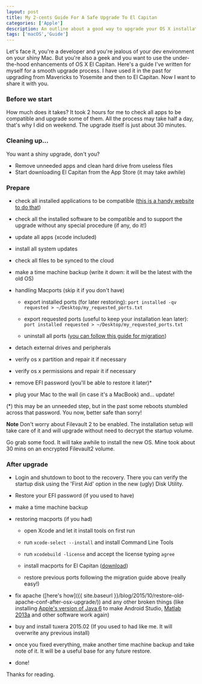 ```yaml
---
layout: post
title: My 2-cents Guide For A Safe Upgrade To El Capitan
categories: ['Apple']
description: An outline about a good way to upgrade your OS X installation to El Capitan safely
tags: ['macOS','Guide']
---
```


Let's face it, you're a developer and you're jealous of your dev environment on your shiny Mac. But you're also a geek and you want to use the under-the-hood enhancements of OS X El Capitan.
Here's a guide I've written for myself for a smooth upgrade process. I have used it in the past for upgrading from Mavericks to Yosemite and then to El Capitan. Now I want to share it with you.

### Before we start

How much does it takes? It took 2 hours for me to check all apps to be compatible and upgrade some of them. All the process may take half a day, that's why I did on weekend. The upgrade itself is just about 30 minutes.

### Cleaning up...

You want a shiny upgrade, don't you?

- Remove unneeded apps and clean hard drive from useless files
- Start downloading El Capitan from the App Store (it may take awhile)

### Prepare

- check all installed applications to be compatible ([this is a handy website to do that](http://roaringapps.com/apps:table))

- check all the installed software to be compatible and to support the upgrade without any special procedure (if any, do it!)

- update all apps (xcode included)

- install all system updates

- check all files to be synced to the cloud

- make a time machine backup (write it down: it will be the latest with the old OS)

- handling Macports (skip it if you don't have)

    - export installed ports (for later restoring): ``` port installed -qv requested > ~/Desktop/my_requested_ports.txt ```

    - export requested ports (useful to keep your installation lean later): ``` port installed requested > ~/Desktop/my_requested_ports.txt ```

    - uninstall all ports ([you can follow this guide for migration](https://trac.macports.org/wiki/Migration))

- detach external drives and peripherals

- verify os x partition and repair it if necessary

- verify os x permissions and repair it if necessary

- remove EFI password (you'll be able to restore it later)*

- plug your Mac to the wall (in case it's a MacBook) and... update!

(*) this may be an unneeded step, but in the past some reboots stumbled across that password. You now, better safe than sorry!

**Note** Don't worry about Filevault 2 to be enabled. The installation setup will take care of it and will upgrade without need to decrypt the startup volume.

Go grab some food. It will take awhile to install the new OS. Mine took about 30 mins on an encrypted Filevault2 volume.

### After upgrade

- Login and shutdown to boot to the recovery. There you can verify the startup disk using the 'First Aid' option in the new (ugly) Disk Utility.

- Restore your EFI password (if you used to have)

- make a time machine backup

- restoring macports (if you had)

    - open Xcode and let it install tools on first run

    - run ``` xcode-select --install ``` and install Command Line Tools

    - run ``` xcodebuild -license ``` and accept the license typing ```agree```

    - install macports for El Capitan ([download](https://www.macports.org/install.php))

    - restore previous ports following the migration guide above (really easy!)

- fix apache ([here's how]({{ site.baseurl }}/blog/2015/10/restore-old-apache-conf-after-osx-upgrade/)) and any other broken things (like installing [Apple's version of Java 6](https://support.apple.com/kb/DL1824) to make Android Studio, [Matlab 2013a](http://www.mathworks.com/matlabcentral/answers/246135-is-matlab-compatible-with-mac-os-x-10-11-el-capitan) and other software work again)

- buy and install tuxera 2015.02 (If you used to had like me. It will overwrite any previous install)

- once you fixed everything, make another time machine backup and take note of it. It will be a useful base for any future restore.

- done!

Thanks for reading.
